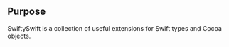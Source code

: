 Purpose
--------------

SwiftySwift is a collection of useful extensions for Swift types and Cocoa objects.
